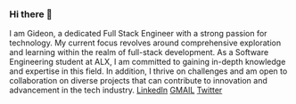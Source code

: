### Hi there 👋
I am Gideon, a dedicated Full Stack Engineer with a strong passion for technology. My current focus revolves around comprehensive exploration and learning within the realm of full-stack development. As a Software Engineering student at ALX, I am committed to gaining in-depth knowledge and expertise in this field. In addition, I thrive on challenges and am open to collaboration on diverse projects that can contribute to innovation and advancement in the tech industry.
[LinkedIn](https://www.linkedin.com/in/gideon-kiplagat-2669761ba/) [GMAIL](mailto:kiplagatgideon00@gmail.com) [Twitter](https://twitter.com/kiplagatTruth)

